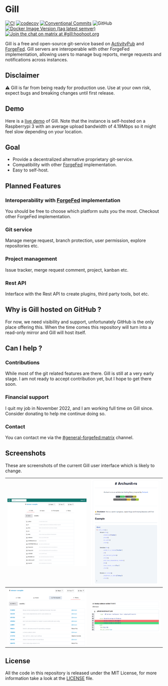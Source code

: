 

# Gill
[![CI](https://github.com/oknozor/gill/actions/workflows/CI.yml/badge.svg)](https://github.com/oknozor/gill/actions/workflows/CI.yml)
[![codecov](https://codecov.io/gh/oknozor/gill/branch/main/graph/badge.svg?token=45W3HMLDU8)](https://codecov.io/gh/oknozor/gill)
[![Conventional Commits](https://img.shields.io/badge/Conventional%20Commits-1.0.0-%23FE5196?logo=conventionalcommits&logoColor=white)](https://conventionalcommits.org)
![GitHub](https://img.shields.io/github/license/oknozor/gill)
[![Docker Image Version (tag latest semver)](https://img.shields.io/docker/v/gillpub/gill/latest?label=docker)](https://hub.docker.com/repository/docker/gillpub/gill/general)
[![Join the chat on matrix at #gill:hoohoot.org](https://img.shields.io/badge/%5Bm%5D-%23gill%3Ahoohoot.org-blue.svg)](https://matrix.to/#/#gill:hoohoot.org)

Gill is a free and open-source git-service based on [ActivityPub](https://www.w3.org/TR/activitypub/)
and [ForgeFed](https://forgefed.org/). Gill servers are interoperable with other ForgeFed implementation,
allowing users to manage bug reports, merge requests and notifications across instances.

## Disclaimer

⚠️ Gill is far from being ready for production use.
Use at your own risk, expect bugs and breaking changes until first release.

## Demo

Here is a [live demo](https://home-raspberry.gill.pub/oknozor/gill) of Gill. 
Note that the instance is self-hosted on a Raspberrypi 3 with an average upload bandwidth of 4.19Mbps so 
it might feel slow depending on your location. 

## Goal

- Provide a decentralized alternative proprietary git-service.
- Compatibility with other [ForgeFed](https://forgefed.org/) implementation.
- Easy to self-host.

## Planned Features

### Interoperability with [ForgeFed](https://forgefed.org/) implementation

You should be free to choose which platform suits you the most.
Checkout other ForgeFed implementation.

### Git service

Manage merge request, branch protection, user permission, explore repositories etc.

### Project management

Issue tracker, merge request comment, project, kanban etc.

### Rest API

Interface with the Rest API to create plugins, third party tools, bot etc.

## Why is Gill hosted on GitHub ?

For now, we need visibility and support, unfortunately GitHub is the only place offering this.
When the time comes this repository will turn into a read-only mirror and Gill will host itself.

## Can I help ?

### Contributions

While most of the git related features are there. Gill is still at a very early stage.
I am not ready to accept contribution yet, but I hope to get there soon.

### Financial support

I quit my job in November 2022, and I am working full time on Gill since.
Consider donating to help me continue doing so.

### Contact

You can contact me via the [#general-forgefed:matrix](https://matrix.to/#/#general-forgefed:matrix.batsense.net)
channel. 

## Screenshots

These are screenshots of the current Gill user interface which is likely to change.

| ![screenshot](docs/assets/sc_1.png) | ![screenshot](docs/assets/sc_2.png) |
|-------------------------------------|-------------------------------------|
| ![screenshot](docs/assets/sc_3.png) | ![screenshot](docs/assets/sc_4.png) |

## License

All the code in this repository is released under the MIT License, for more information take a look at the [LICENSE](LICENSE) file.

